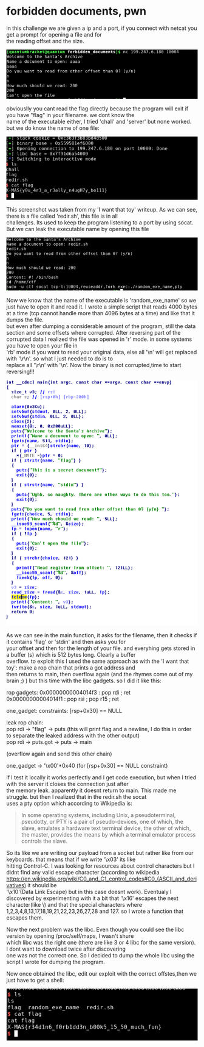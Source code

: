 # forbidden documents, pwn

in this challenge we are given a ip and a port, if you connect with netcat you get a prompt for opening a file and for  
the reading offset and the size.

![alt text](https://raw.githubusercontent.com/quantumbracket/ctf_writeups/master/xmasctf2018/forbidden%20documents/zz.png)

obviouslly you cant read the flag directly because the program will exit if you have "flag" in your filename. we dont know the  
name of the executable either, I tried 'chall' and 'server' but none worked. but we do know the name of one file:

![alt text](https://raw.githubusercontent.com/quantumbracket/ctf_writeups/master/xmasctf2018/I%20want%20that%20toy/iwtt_8.png)

This screenshot was taken from my 'I want that toy' writeup. As we can see, there is a file called 'redir.sh', this file is in all  
challenges. Its used to keep the program listening to a port by using socat. But we can leak the executable name by opening this file  

![alt text](https://raw.githubusercontent.com/quantumbracket/ctf_writeups/master/xmasctf2018/forbidden%20documents/zz1.png)

Now we know that the name of the executable is 'random_exe_name' so we just have to open it and read it. I wrote a simple script that
reads 4000 bytes at a time (tcp cannot handle more than 4096 bytes at a time) and like that it dumps the file.  
but even after dumping a considerable amount of the program, still the data section and some offsets where corrupted. After 
reversing part of the corrupted data I realized the file was opened in 'r' mode. in some systems you have to open your file in  
'rb' mode if you want to read your original data, else all '\n' will get replaced with '\r\n'. so what I just needed to do is to  
replace all '\r\n' with '\n'. Now the binary is not corrupted,time to start reversing!!!

![alt text](https://raw.githubusercontent.com/quantumbracket/ctf_writeups/master/xmasctf2018/forbidden%20documents/zz2.png)

As we can see in the main function, it asks for the filename, then it checks if it contains 'flag' or 'stdin' and then asks you for  
your offset and then for the length of your file. and everyhing gets stored in a buffer (s) which is 512 bytes long. Clearly a buffer  
overflow. to exploit this I used the same approach as with the 'I want that toy': make a rop chain that prints a got address and  
then returns to main, then overflow again (and the rhymes come out of my brain ;) ) but this time with the libc gadgets. so I did it like this:

rop gadgets:
0x00000000004014f3 : pop rdi ; ret  
0x00000000004014f1 : pop rsi ; pop r15 ; ret  

one_gadget:
constraints:
  [rsp+0x30] == NULL  
  
leak rop chain:  
pop rdi -> "flag" -> puts  (this will print flag and a newline, I do this in order to separate the leaked address with the other output)  
pop rdi -> puts.got -> puts -> main

(overflow again and send this other chain)


one_gadget -> '\x00'*0x40 (for [rsp+0x30] == NULL constraint)  

if I test it locally it works perfectly and I get code execution, but when I tried with the server it closes the connection just after  
the memory leak. apparently it doesnt return to main. This made me struggle. but then I realized that in the redir.sh the socat  
uses a pty option which according to Wikipedia is:  

>In some operating systems, including Unix, a pseudoterminal, pseudotty, or PTY is a pair of pseudo-devices, one of which, the slave, emulates a hardware text terminal device, the other of which, the master, provides the means by which a terminal emulator process controls the slave.

So its like we are writing our payload from a socket but rather like from our keyboards. that means that if we write '\x03' its like  
hitting Control-C. I was looking for resources about control characters but I didnt find any valid escape 
character (according to wikipedia https://en.wikipedia.org/wiki/C0_and_C1_control_codes#C0_(ASCII_and_derivatives) it should be  
'\x10'(Data Link Escape) but in this case doesnt work). Eventualy I discovered by experimenting with it a bit that '\x16' escapes the next character(like \\)
and that the special characters where 1,2,3,4,8,13,17,18,19,21,22,23,26,27,28 and 127. so I wrote a function that escapes them.  

Now the next problem was the libc. Even though you could see the libc version by opening /proc/self/maps, I wasn't shure  
which libc was the right one (there are like 3 or 4 libc for the same version). I dont want to download twice after discovering  
one was not the correct one. So I decided to dump the whole libc using the script I wrote for dumping the program.

Now once obtained the libc, edit our exploit with the correct offstes,then we just have to get a shell:

![alt text](https://raw.githubusercontent.com/quantumbracket/ctf_writeups/master/xmasctf2018/forbidden%20documents/zz3.png)

